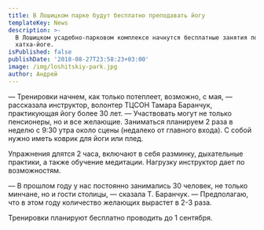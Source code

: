 ```yaml
---
title: В Лошицком парке будут бесплатно преподавать йогу
templateKey: News
description: >-
  В Лошицком усадебно-парковом комплексе начнутся бесплатные занятия по
  хатха-йоге.
isPublished: false
publishDate: '2018-08-27T23:58:23+03:00'
image: /img/loshitskiy-park.jpg
author: Андрей
---
```

— Тренировки начнем, как только потеплеет, возможно, с мая, — рассказала инструктор, волонтер ТЦСОН Тамара Баранчук, практикующая йогу более 30 лет. — Участвовать могут не только пенсионеры, но и все желающие. Заниматься планируем 2 раза в неделю с 9:30 утра около сцены (недалеко от главного входа). С собой нужно иметь коврик для йоги или плед.

Упражнения длятся 2 часа, включают в себя разминку, дыхательные практики, а также обучение медитации. Нагрузку инструктор дает по возможностям.

— В прошлом году у нас постоянно занимались 30 человек, не только минчане, но и гости столицы, — сказала Т. Баранчук. — Предполагаю, что в этом году количество желающих вырастет в 2-3 раза.

Тренировки планируют бесплатно проводить до 1 сентября.
